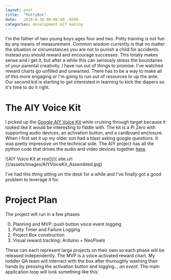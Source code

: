 ```yaml
---
layout: post
title:  "PottyBot"
date:   2018-8-30 00:00:00 -0500
categories: development AIY making
---
```


I'm the father of two young boys ages four and two. Potty training is not fun by any means of measurement. Common wisdom currently is that no matter the situation or circumstances you are not to punish a child for accidents. Instead you should reward and encourage successes. This totally makes sense and I get it, but after a while this can seriously stress the boundaries of your parental creativity. I have run out of things to promise. I've watched reward charts go unfilled and unwanted. There has to be a way to make all of this more engaging or I'm going to run out of resources to up the ante. Our second kid is starting to get interested in learning to kick the diapers so it's time to do it right.

# The AIY Voice Kit

I picked up the [Google AIY Voice Kit](https://www.target.com/p/google-voice-kit-aiy/-/A-53416295) while cruising through target because it looked like it would be interesting to fiddle with. The kit is a Pi Zero with supporting audio devices, an activation button, and a cardboard enclosure. When I first set it up my older son had a blast asking google questions. It was pretty impressive on the technical side. The AIY project has all the python code that drives the audio and video devices together [here](https://github.com/google/aiyprojects-raspbian).

![AIY Voice Kit at rest]({{ site.url }}/assets/images/AIYVoiceKit_Assembled.jpg)

I've had this thing sitting on the desk for a while and I've finally got a good problem to leverage it for.

# Project Plan

The project will run in a few phases

0. Planning and MVP: push button voice event logging
2. Potty Timer and Failure Logging
3. Project Box construction
4. Visual reward tracking: Arduino + NeoPixels

These can each represent large projects on their own so each phase will be released independently. The MVP is a voice activated reward chart. My toddler QA team will interract with the box after thuroughly washing their hands by pressing the activation button and logging... _an event_. The main application loop will look something like this:

<div id="diagram"></div>
<script src="{{ site.url }}/assets/js/raphael.min.js"></script>
<script src="{{ site.url }}/assets/js/flowchart.min.js"></script>
<script src="{{ site.url }}/assets/js/pottybot_flowchart.js"></script>
